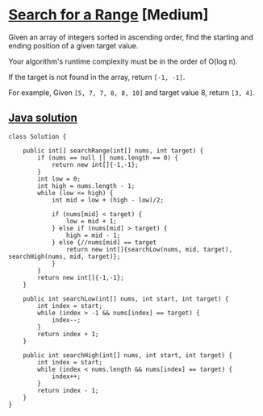 # [Search for a Range](https://leetcode.com/problems/search-for-a-range/description/) [Medium]

Given an array of integers sorted in ascending order, find the starting and ending position of a given target value.

Your algorithm's runtime complexity must be in the order of O(log n).

If the target is not found in the array, return `[-1, -1]`.

For example,
Given `[5, 7, 7, 8, 8, 10]` and target value 8,
return `[3, 4]`.

## [Java solution](https://leetcode.com/submissions/detail/142032427/)
```
class Solution {
    
    public int[] searchRange(int[] nums, int target) {
        if (nums == null || nums.length == 0) {
            return new int[]{-1,-1};
        }
        int low = 0;
        int high = nums.length - 1;
        while (low <= high) {
            int mid = low + (high - low)/2;
            
            if (nums[mid] < target) {
                low = mid + 1;
            } else if (nums[mid] > target) {
                high = mid - 1;
            } else {//nums[mid] == target
                return new int[]{searchLow(nums, mid, target), searchHigh(nums, mid, target)};
            }
        }
        return new int[]{-1,-1};
    }
    
    public int searchLow(int[] nums, int start, int target) {
        int index = start;
        while (index > -1 && nums[index] == target) {
            index--;
        }
        return index + 1;
    }
    
    public int searchHigh(int[] nums, int start, int target) {
        int index = start;
        while (index < nums.length && nums[index] == target) {
            index++;
        }
        return index - 1;
    }
}
```
